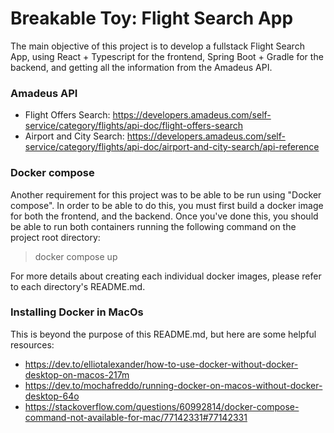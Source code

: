# Breakable Toy: Flight Search App
The main objective of this project is to develop a fullstack Flight Search App, using React + Typescript for the frontend, Spring Boot + Gradle for the backend, and getting all the information from the Amadeus API.

### Amadeus API
- Flight Offers Search:
https://developers.amadeus.com/self-service/category/flights/api-doc/flight-offers-search
- Airport and City Search:
https://developers.amadeus.com/self-service/category/flights/api-doc/airport-and-city-search/api-reference

### Docker compose


Another requirement for this project was to be able to be run using "Docker compose".
In order to be able to do this, you must first build a docker image for both the frontend, and the backend. Once you've done this, you should be able to run both containers running the following command on the project root directory:
> docker compose up

For more details about creating each individual docker images, please refer to each directory's README.md.

### Installing Docker in MacOs

This is beyond the purpose of this README.md, but here are some helpful resources:
- https://dev.to/elliotalexander/how-to-use-docker-without-docker-desktop-on-macos-217m
- https://dev.to/mochafreddo/running-docker-on-macos-without-docker-desktop-64o
- https://stackoverflow.com/questions/60992814/docker-compose-command-not-available-for-mac/77142331#77142331
